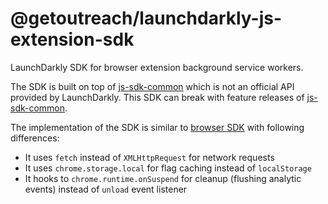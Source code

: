 # @getoutreach/launchdarkly-js-extension-sdk

LaunchDarkly SDK for browser extension background service workers.

The SDK is built on top of [js-sdk-common](https://github.com/launchdarkly/js-sdk-common) which is not an
official API provided by LaunchDarkly. This SDK can break with feature releases of [js-sdk-common](https://github.com/launchdarkly/js-sdk-common).

The implementation of the SDK is similar to [browser SDK](https://github.com/launchdarkly/js-client-sdk) with following differences:

- It uses `fetch` instead of `XMLHttpRequest` for network requests
- It uses `chrome.storage.local` for flag caching instead of `localStorage`
- It hooks to `chrome.runtime.onSuspend` for cleanup (flushing analytic events) instead of `unload` event listener
